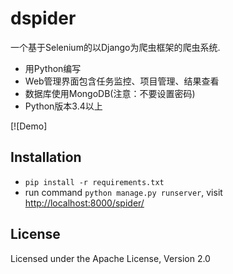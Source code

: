 dspider
========

一个基于Selenium的以Django为爬虫框架的爬虫系统.

- 用Python编写
- Web管理界面包含任务监控、项目管理、结果查看
- 数据库使用MongoDB(注意：不要设置密码)
- Python版本3.4以上

[![Demo]


Installation
------------

* `pip install -r requirements.txt`
* run command `python manage.py runserver`, visit [http://localhost:8000/spider/](http://localhost:8000/spider/)


License
-------
Licensed under the Apache License, Version 2.0
